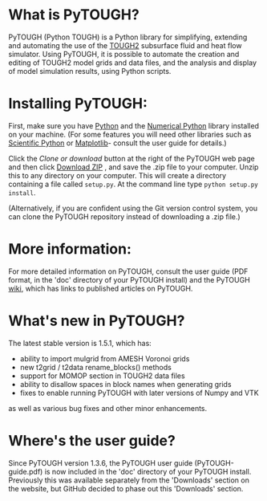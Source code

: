 # What is PyTOUGH?

PyTOUGH (Python TOUGH) is a Python library for simplifying, extending and automating the use of the [TOUGH2](http://esd.lbl.gov/research/projects/tough/) subsurface fluid and heat flow simulator. Using PyTOUGH, it is possible to automate the creation and editing of TOUGH2 model grids and data files, and the analysis and display of model simulation results, using Python scripts.

# Installing PyTOUGH:

First, make sure you have [Python](http://www.python.org) and the [Numerical Python](http://numpy.scipy.org/) library installed on your machine.  (For some features you will need other libraries such as [Scientific Python](http://www.scipy.org/) or [Matplotlib](http://matplotlib.sourceforge.net/)- consult the user guide for details.)

Click the _Clone or download_ button at the right of the PyTOUGH web page and then click [Download ZIP](https://github.com/acroucher/PyTOUGH/archive/master.zip) , and save the .zip file to your computer.  Unzip this to any directory on your computer.  This will create a directory containing a file called `setup.py`.  At the command line type `python setup.py install`.

(Alternatively, if you are confident using the Git version control system, you can clone the PyTOUGH repository instead of downloading a .zip file.)

# More information:

For more detailed information on PyTOUGH, consult the user guide (PDF format, in the 'doc' directory of your PyTOUGH install) and the PyTOUGH [wiki](https://github.com/acroucher/PyTOUGH/wiki/), which has links to published articles on PyTOUGH.

# What's new in PyTOUGH?

The latest stable version is 1.5.1, which has:

* ability to import mulgrid from AMESH Voronoi grids
* new t2grid / t2data rename_blocks() methods
* support for MOMOP section in TOUGH2 data files
* ability to disallow spaces in block names when generating grids
* fixes to enable running PyTOUGH with later versions of Numpy and VTK

as well as various bug fixes and other minor enhancements.

# Where's the user guide?

Since PyTOUGH version 1.3.6, the PyTOUGH user guide (PyTOUGH-guide.pdf) is now included in the 'doc' directory of your PyTOUGH install.  Previously this was available separately from the 'Downloads' section on the website, but GitHub decided to phase out this 'Downloads' section.

